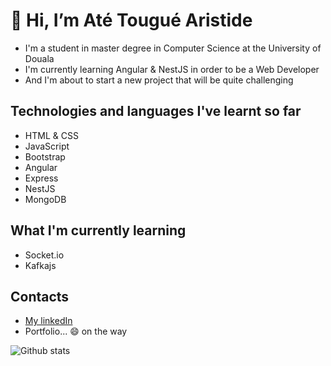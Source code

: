 # 👋 Hi, I’m Até Tougué Aristide
 - I'm a student in master degree in Computer Science at the University of Douala
 - I'm currently learning Angular & NestJS in order to be a Web Developer
 - And I'm about to start a new project that will be quite challenging
 
## Technologies and languages I've learnt so far
- HTML & CSS
- JavaScript
- Bootstrap
- Angular
- Express
- NestJS
- MongoDB

## What I'm currently learning
- Socket.io
- Kafkajs

## Contacts
- [My linkedIn](https://linkedin.com/in/atetheone)
- Portfolio... 😄 on the way


![Github stats](https://github-readme-stats.vercel.app/api?username=atetheone)


<!---
atetheone/atetheone is a ✨ special ✨ repository because its `README.md` (this file) appears on your GitHub profile.
You can click the Preview link to take a look at your changes.
--->
